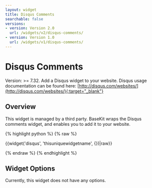 ```yaml
---
layout: widget
title: Disqus Comments
searchable: false
versions:
- version: Version 2.0
  url: /widgets/v2/disqus-comments/
- version: Version 1.0
  url: /widgets/v1/disqus-comments/
---
```


# Disqus Comments

Version: >= 7.32. Add a Disqus widget to your website. Disqus usage documentation can be found here: [http://disqus.com/websites/](http://disqus.com/websites/){:target="_blank"}

## Overview

This widget is managed by a third party. BaseKit wraps the Disqus comments widget, and enables you to add it to your website.

{% highlight python %}
{% raw %}

{{widget('disqus', 'thisuniquewidgetname', {})|raw}}

{% endraw %}
{% endhighlight %}

## Widget Options

Currently, this widget does not have any options.
